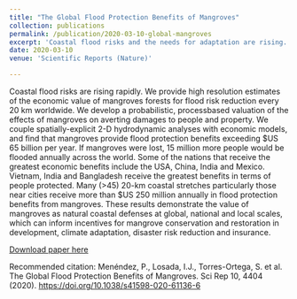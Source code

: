 ```yaml
---
title: "The Global Flood Protection Benefits of Mangroves"
collection: publications
permalink: /publication/2020-03-10-global-mangroves
excerpt: 'Coastal flood risks and the needs for adaptation are rising. In a first, we quantify the socio-economic flood savings provided by mangroves every km across their entire 700,000 km distribution in 59 countries. Every year, mangroves avert flood damages to $65 billion in property and 15 million people.'
date: 2020-03-10
venue: 'Scientific Reports (Nature)'

---
```

Coastal flood risks are rising rapidly. We provide high resolution estimates of the economic value of mangroves forests for flood risk reduction every 20 km worldwide. We develop a probabilistic, processbased valuation of the effects of mangroves on averting damages to people and property. We couple spatially-explicit 2-D hydrodynamic analyses with economic models, and find that mangroves provide flood protection benefits exceeding $US 65 billion per year. If mangroves were lost, 15 million more people would be flooded annually across the world. Some of the nations that receive the greatest economic benefits include the USA, China, India and Mexico. Vietnam, India and Bangladesh receive the greatest benefits in terms of people protected. Many (>45) 20-km coastal stretches particularly those near cities receive more than $US 250 million annually in flood protection benefits from mangroves. These results demonstrate the value of mangroves as natural coastal defenses at global, national and local scales, which can inform incentives for mangrove conservation and restoration in development, climate adaptation, disaster risk reduction and insurance.

[Download paper here](https://www.nature.com/articles/s41598-020-61136-6)

Recommended citation: Menéndez, P., Losada, I.J., Torres-Ortega, S. et al. The Global Flood Protection Benefits of Mangroves. Sci Rep 10, 4404 (2020). https://doi.org/10.1038/s41598-020-61136-6
